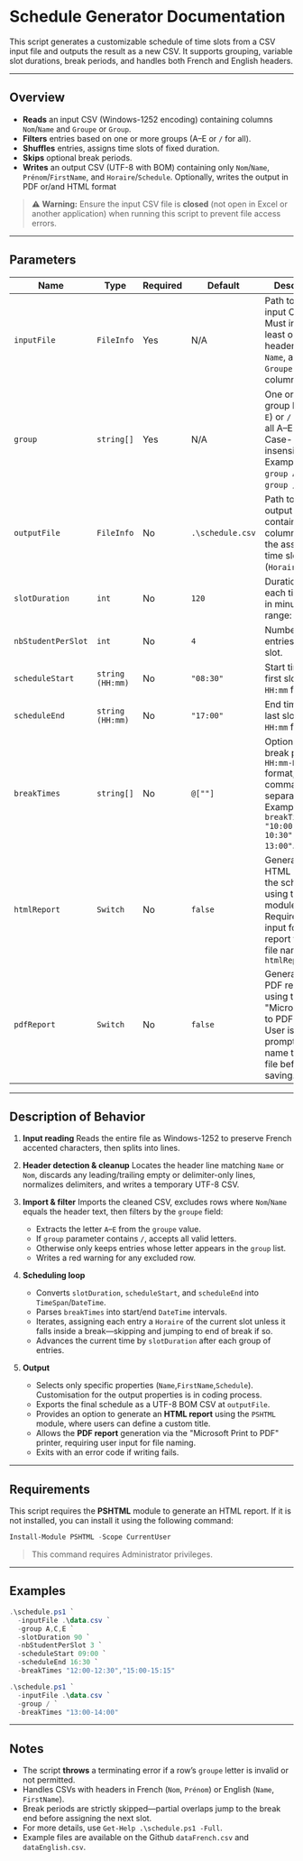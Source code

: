 # Schedule Generator Documentation

This script generates a customizable schedule of time slots from a CSV input file and outputs the result as a new CSV. It supports grouping, variable slot durations, break periods, and handles both French and English headers.

---

## Overview

* **Reads** an input CSV (Windows-1252 encoding) containing columns `Nom`/`Name` and `Groupe` or `Group`.
* **Filters** entries based on one or more groups (A–E or `/` for all).
* **Shuffles** entries, assigns time slots of fixed duration.
* **Skips** optional break periods.
* **Writes** an output CSV (UTF-8 with BOM) containing only `Nom`/`Name`, `Prénom`/`FirstName`, and `Horaire`/`Schedule`. Optionally, writes the output in PDF or/and HTML format

> ⚠️ **Warning:** Ensure the input CSV file is **closed** (not open in Excel or another application) when running this script to prevent file access errors.

---

## Parameters

| Name               | Type             | Required | Default           | Description                                                                                                                    |
| ------------------ | ---------------- | -------- | ----------------- | ------------------------------------------------------------------------------------------------------------------------------ |
| `inputFile`        | `FileInfo`       | Yes      | N/A               | Path to the input CSV file. Must include at least one header `Nom` or `Name`, and a `Groupe` or `Group` column.                           |
| `group`            | `string[]`       | Yes      | N/A               | One or more group letters (`A`–`E`) or `/` to accept all A–E groups. Case-insensitive. Examples: `-group A,C,E` or `-group /`. |
| `outputFile`       | `FileInfo`       | No       | `.\schedule.csv` | Path to the output CSV. Will contain filtered columns plus the assigned time slot (`Horaire`).                                 |
| `slotDuration`     | `int`            | No       | `120`             | Duration of each time slot in minutes. Valid range: 1–240.                                                                     |
| `nbStudentPerSlot` | `int`            | No       | `4`               | Number of entries per time slot.                                                                                               |
| `scheduleStart`    | `string (HH:mm)` | No       | `"08:30"`         | Start time of the first slot, in `HH:mm` format.                                                                               |
| `scheduleEnd`      | `string (HH:mm)` | No       | `"17:00"`         | End time of the last slot, in `HH:mm` format.                                                                                  |
| `breakTimes`       | `string[]`       | No       | `@[""]`           | Optional list of break periods in `HH:mm-HH:mm` format, comma-separated. Example: `-breakTimes "10:00-10:30","12:00-13:00"`.   |
| `htmlReport`       | `Switch`         | No       | `false`           | Generates an HTML report of the schedule using the `PSHTML` module. Requires user input for the report title. The file name will be `htmlReport.html`                  |
| `pdfReport`        | `Switch`         | No       | `false`           | Generates a PDF report using the "Microsoft Print to PDF" printer. User is prompted to name the PDF file before saving.        |
---

## Description of Behavior

1. **Input reading**
   Reads the entire file as Windows-1252 to preserve French accented characters, then splits into lines.

2. **Header detection & cleanup**
   Locates the header line matching `Name` or `Nom`, discards any leading/trailing empty or delimiter-only lines, normalizes delimiters, and writes a temporary UTF-8 CSV.

3. **Import & filter**
   Imports the cleaned CSV, excludes rows where `Nom`/`Name` equals the header text, then filters by the `groupe` field:

   * Extracts the letter `A`–`E` from the `groupe` value.
   * If `group` parameter contains `/`, accepts all valid letters.
   * Otherwise only keeps entries whose letter appears in the `group` list.
   * Writes a red warning for any excluded row.

4. **Scheduling loop**

   * Converts `slotDuration`, `scheduleStart`, and `scheduleEnd` into `TimeSpan`/`DateTime`.
   * Parses `breakTimes` into start/end `DateTime` intervals.
   * Iterates, assigning each entry a `Horaire` of the current slot unless it falls inside a break—skipping and jumping to end of break if so.
   * Advances the current time by `slotDuration` after each group of entries.

5. **Output**

   * Selects only specific properties (`Name`,`FirstName`,`Schedule`). Customisation for the output properties is in coding process.
   * Exports the final schedule as a UTF-8 BOM CSV at `outputFile`.
   * Provides an option to generate an **HTML report** using the `PSHTML` module, where users can define a custom title.
   * Allows the **PDF report** generation via the "Microsoft Print to PDF" printer, requiring user input for file naming.
   * Exits with an error code if writing fails.

---
## Requirements

This script requires the **PSHTML** module to generate an HTML report. If it is not installed, you can install it using the following command:
```powershell
Install-Module PSHTML -Scope CurrentUser
```
> This command requires Administrator privileges.

---
## Examples

```powershell
.\schedule.ps1 `
  -inputFile .\data.csv `
  -group A,C,E `
  -slotDuration 90 `
  -nbStudentPerSlot 3 `
  -scheduleStart 09:00 `
  -scheduleEnd 16:30 `
  -breakTimes "12:00-12:30","15:00-15:15"
```

```powershell
.\schedule.ps1 `
  -inputFile .\data.csv `
  -group / `
  -breakTimes "13:00-14:00"
```

---

## Notes

* The script **throws** a terminating error if a row’s `groupe` letter is invalid or not permitted.
* Handles CSVs with headers in French (`Nom`, `Prénom`) or English (`Name`, `FirstName`).
* Break periods are strictly skipped—partial overlaps jump to the break end before assigning the next slot.
* For more details, use `Get-Help .\schedule.ps1 -Full`.
* Example files are available on the Github `dataFrench.csv` and `dataEnglish.csv`.

